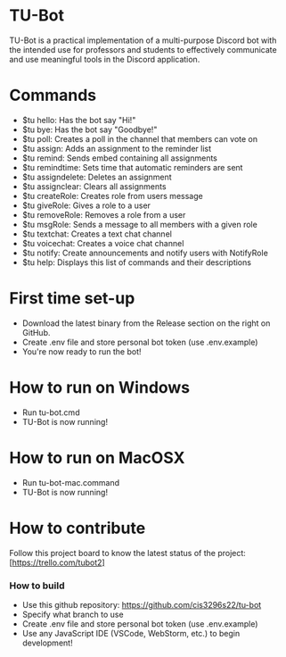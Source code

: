 # TU-Bot
TU-Bot is a practical implementation of a multi-purpose Discord bot with the intended use for professors and students to effectively communicate and use meaningful tools in the Discord application.

# Commands

- $tu hello: Has the bot say "Hi!"
- $tu bye: Has the bot say "Goodbye!"
- $tu poll: Creates a poll in the channel that members can vote on
- $tu assign: Adds an assignment to the reminder list
- $tu remind: Sends embed containing all assignments
- $tu remindtime: Sets time that automatic reminders are sent
- $tu assigndelete: Deletes an assignment
- $tu assignclear: Clears all assignments
- $tu createRole: Creates role from users message
- $tu giveRole: Gives a role to a user
- $tu removeRole: Removes a role from a user
- $tu msgRole: Sends a message to all members with a given role
- $tu textchat: Creates a text chat channel
- $tu voicechat: Creates a voice chat channel
- $tu notify: Create announcements and notify users with NotifyRole
- $tu help: Displays this list of commands and their descriptions

# First time set-up
- Download the latest binary from the Release section on the right on GitHub.
- Create .env file and store personal bot token (use .env.example)
- You're now ready to run the bot!

# How to run on Windows
- Run tu-bot.cmd
- TU-Bot is now running!

# How to run on MacOSX
- Run tu-bot-mac.command
- TU-Bot is now running!

# How to contribute
Follow this project board to know the latest status of the project: [https://trello.com/tubot2]  

### How to build
- Use this github repository: https://github.com/cis3296s22/tu-bot
- Specify what branch to use
- Create .env file and store personal bot token (use .env.example)
- Use any JavaScript IDE (VSCode, WebStorm, etc.) to begin development!